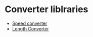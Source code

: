 # Converter liblraries

- [Speed converter](https://github.com/Dmytro-Hryshyn/Universal_Libraries_Csharp/blob/master/Converter/SpeedConverter.cs)
- [Length Converter](https://github.com/Dmytro-Hryshyn/Universal_Libraries_Csharp/blob/master/Converter/LengthConverter.cs)

